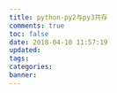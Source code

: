 ```yaml
---
title: python-py2与py3共存
comments: true
toc: false
date: 2018-04-10 11:57:19
updated:
tags:
categories:
banner:
---
```

